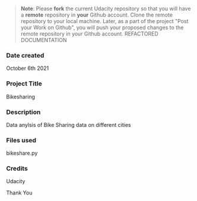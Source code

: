 >**Note**: Please **fork** the current Udacity repository so that you will have a **remote** repository in **your** Github account. Clone the remote repository to your local machine. Later, as a part of the project "Post your Work on Github", you will push your proposed changes to the remote repository in your Github account.
REFACTORED DOCUMENTATION
### Date created
October 6th 2021

### Project Title
Bikesharing

### Description
Data anylsis of Bike Sharing data on different cities

### Files used
bikeshare.py

### Credits
Udacity

Thank You